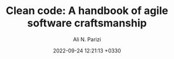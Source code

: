---
layout: post
title: "Clean code: A handbook of agile software craftsmanship"
author: "Ali N. Parizi"
img: "/assets/images/books/design-patterns/title.png"
date:   2022-09-24 12:21:13 +0330
categories: book programming design design-pattern
brief: "Deep work is the ability to focus without distraction on a cognitively demanding task. coined by the author on his popular blog Study Hacks, deep work will make you better at what you do, let you achieve more in less time and provide the sense of true fulfilment that comes from the mastery of a skill. In short, deep work is like a superpower in our increasingly competitive economy."
---